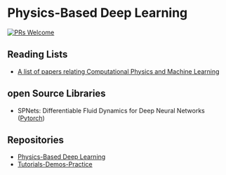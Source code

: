 # Physics-Based Deep Learning

[![PRs Welcome](https://img.shields.io/badge/PRs-welcome-brightgreen.svg?style=flat-square)](http://makeapullrequest.com)


## Reading Lists
*  [A list of papers relating Computational Physics and Machine Learning](https://github.com/loliverhennigh/Computational-Physics-and-Machine-Learning-Reading-List)

## open Source Libraries
* SPNets: Differentiable Fluid Dynamics for Deep Neural Networks ([Pytorch](https://github.com/cschenck/SmoothParticleNets))


## Repositories
* [Physics-Based Deep Learning](https://github.com/thunil/Physics-Based-Deep-Learning)
* [Tutorials-Demos-Practice](https://github.com/omersan/Romit-Practice)
